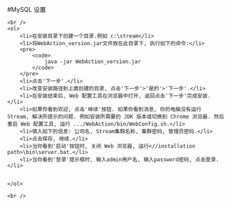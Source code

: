#MySQL 设置

<p>
	
	<br />
    <ol>
        <li>在安装目录下创建一个目录.例如 c:\stream</li>
        <li>将WebAction_version.jar文件放在此目录下, 执行如下的命令:</li>
        <pre>
            <code>
                java -jar WebAction_version.jar
            </code>
        </pre>
        <li>点击'下一步'.</li>
        <li>改变安装路径到上面创建的目录, 点击'下一步'>'是的'>'下一步'.</li>
        <li>在安装结束后, Web 配置工具在浏览器中打开, 返回点击'下一步'完成安装.</li>
        <li>如果你看到欢迎, 点击'继续'按钮. 如果你看到消息, 你的电脑没有运行 Stream, 解决所提示的问题. 例如安装所需要的 JDK 版本或切换到 Chrome 浏览器. 然后重启 Web 配置工具, 运行 .../WebAction/bin/WebConfig.sh.</li>
        <li>填入如下的信息: 公司名, Stream集群名称, 集群密码, 管理员密码.</li>
        <li>点击保存, 继续.</li>
        <li>当你看到'启动'按钮时, 关闭 Web 浏览器, 运行<//installation path>\bin\server.bat.</li>
        <li>当你看到'登录'提示框时, 输入admin用户名, 输入password密码, 点击登录.</li>
                
    
    </ol>

    <br />


</p>







